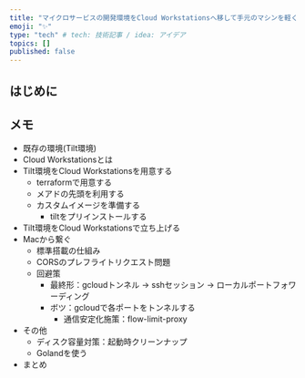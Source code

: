 ```yaml
---
title: "マイクロサービスの開発環境をCloud Workstationsへ移して手元のマシンを軽くする"
emoji: "✨"
type: "tech" # tech: 技術記事 / idea: アイデア
topics: []
published: false
---
```


## はじめに

## メモ

* 既存の環境(Tilt環境)
* Cloud Workstationsとは
* Tilt環境をCloud Workstationsを用意する
  * terraformで用意する
  * メアドの先頭を利用する
  * カスタムイメージを準備する
    * tiltをプリインストールする
* Tilt環境をCloud Workstationsで立ち上げる
* Macから繋ぐ
  * 標準搭載の仕組み
  * CORSのプレフライトリクエスト問題
  * 回避策
    * 最終形：gcloudトンネル -> sshセッション -> ローカルポートフォワーディング
    * ボツ：gcloudで各ポートをトンネルする
      * 通信安定化施策：flow-limit-proxy
* その他
  * ディスク容量対策：起動時クリーンナップ
  * Golandを使う
* まとめ
